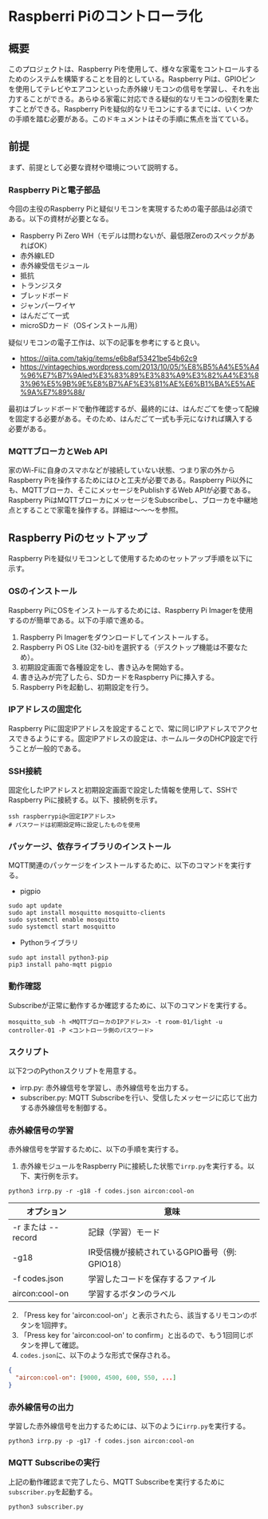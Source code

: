 # Raspberri Piのコントローラ化
## 概要
このプロジェクトは、Raspberry Piを使用して、様々な家電をコントロールするためのシステムを構築することを目的としている。Raspberry Piは、GPIOピンを使用してテレビやエアコンといった赤外線リモコンの信号を学習し、それを出力することができる。あらゆる家電に対応できる疑似的なリモコンの役割を果たすことができる。Raspberry Piを疑似的なリモコンにするまでには、いくつかの手順を踏む必要がある。このドキュメントはその手順に焦点を当てている。

## 前提
まず、前提として必要な資材や環境について説明する。

### Raspberry Piと電子部品
今回の主役のRaspberry Piと疑似リモコンを実現するための電子部品は必須である。以下の資材が必要となる。
- Raspberry Pi Zero WH（モデルは問わないが、最低限ZeroのスペックがあればOK）
- 赤外線LED
- 赤外線受信モジュール
- 抵抗
- トランジスタ
- ブレッドボード
- ジャンパーワイヤ
- はんだごて一式
- microSDカード（OSインストール用）

疑似リモコンの電子工作は、以下の記事を参考にすると良い。
- https://qiita.com/takjg/items/e6b8af53421be54b62c9
- https://vintagechips.wordpress.com/2013/10/05/%E8%B5%A4%E5%A4%96%E7%B7%9Aled%E3%83%89%E3%83%A9%E3%82%A4%E3%83%96%E5%9B%9E%E8%B7%AF%E3%81%AE%E6%B1%BA%E5%AE%9A%E7%89%88/

最初はブレッドボードで動作確認するが、最終的には、はんだごてを使って配線を固定する必要がある。そのため、はんだごて一式も手元になければ購入する必要がある。

### MQTTブローカとWeb API
家のWi-Fiに自身のスマホなどが接続していない状態、つまり家の外からRaspberry Piを操作するためにはひと工夫が必要である。Raspberry Pi以外にも、MQTTブローカ、そこにメッセージをPublishするWeb APIが必要である。Raspberry PiはMQTTブローカにメッセージをSubscribeし、ブローカを中継地点とすることで家電を操作する。詳細は～～～を参照。

## Raspberry Piのセットアップ
Raspberry Piを疑似リモコンとして使用するためのセットアップ手順を以下に示す。

### OSのインストール
Raspberry PiにOSをインストールするためには、Raspberry Pi Imagerを使用するのが簡単である。以下の手順で進める。
1. Raspberry Pi Imagerをダウンロードしてインストールする。
2. Raspberry Pi OS Lite (32-bit)を選択する（デスクトップ機能は不要なため）。
3. 初期設定画面で各種設定をし、書き込みを開始する。
4. 書き込みが完了したら、SDカードをRaspberry Piに挿入する。
5. Raspberry Piを起動し、初期設定を行う。

### IPアドレスの固定化
Raspberry Piに固定IPアドレスを設定することで、常に同じIPアドレスでアクセスできるようにする。固定IPアドレスの設定は、ホームルータのDHCP設定で行うことが一般的である。

### SSH接続
固定化したIPアドレスと初期設定画面で設定した情報を使用して、SSHでRaspberry Piに接続する。以下、接続例を示す。
```
ssh raspberrypi@<固定IPアドレス>
# パスワードは初期設定時に設定したものを使用
```

### パッケージ、依存ライブラリのインストール
MQTT関連のパッケージをインストールするために、以下のコマンドを実行する。
- pigpio
```
sudo apt update
sudo apt install mosquitto mosquitto-clients
sudo systemctl enable mosquitto
sudo systemctl start mosquitto
```
- Pythonライブラリ
```
sudo apt install python3-pip
pip3 install paho-mqtt pigpio
```

### 動作確認
Subscribeが正常に動作するか確認するために、以下のコマンドを実行する。
```
mosquitto_sub -h <MQTTブローカのIPアドレス> -t room-01/light -u controller-01 -P <コントローラ側のパスワード>
```

### スクリプト
以下2つのPythonスクリプトを用意する。
- irrp.py: 赤外線信号を学習し、赤外線信号を出力する。
- subscriber.py: MQTT Subscribeを行い、受信したメッセージに応じて出力する赤外線信号を制御する。

### 赤外線信号の学習
赤外線信号を学習するために、以下の手順を実行する。
1. 赤外線モジュールをRaspberry Piに接続した状態で`irrp.py`を実行する。以下、実行例を示す。
```
python3 irrp.py -r -g18 -f codes.json aircon:cool-on
```
| オプション         | 意味                                           |
| ------------------ | ---------------------------------------------- |
| -r または --record | 記録（学習）モード                             |
| -g18               | IR受信機が接続されているGPIO番号（例: GPIO18） |
| -f codes.json      | 学習したコードを保存するファイル               |
| aircon:cool-on     | 学習するボタンのラベル                         |

2. 「Press key for 'aircon:cool-on'」と表示されたら、該当するリモコンのボタンを1回押す。
3. 「Press key for 'aircon:cool-on' to confirm」と出るので、もう1回同じボタンを押して確認。
4. `codes.json`に、以下のような形式で保存される。
```json
{
  "aircon:cool-on": [9000, 4500, 600, 550, ...]
}
```

### 赤外線信号の出力
学習した赤外線信号を出力するためには、以下のように`irrp.py`を実行する。
```
python3 irrp.py -p -g17 -f codes.json aircon:cool-on
```

### MQTT Subscribeの実行
上記の動作確認まで完了したら、MQTT Subscribeを実行するために`subscriber.py`を起動する。
```
python3 subscriber.py
```